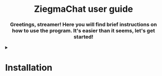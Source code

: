 <h1 align="center">ZiegmaChat user guide</h1>

<h3 align="center">
Greetings, streamer! Here you will find brief instructions on how to use the program. It's easier than it seems, let's get started!
</h3>

<details>

<summary>

# Installation

</summary>

Your first step will be to install the program if you haven't already. To do this, go to [releases](https://github.com/TrueZiegmaster/ZiegmaChat/releases) and install the latest one, all the coolest and most amazing features (and bugs too :P) are always in the latest versions, try to always be on trend with ZiegmaChat!

</details>